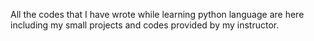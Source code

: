All the codes that I have wrote while learning python language are here including my small projects and codes provided by my instructor.
